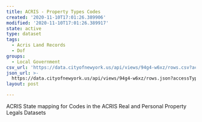 ```yaml
---
title: ACRIS - Property Types Codes
created: '2020-11-10T17:01:26.389906'
modified: '2020-11-10T17:01:26.389917'
state: active
type: dataset
tags:
  - Acris Land Records
  - Dof
groups:
  - Local Government
csv_url: 'https://data.cityofnewyork.us/api/views/94g4-w6xz/rows.csv?accessType=DOWNLOAD'
json_url: >-
  https://data.cityofnewyork.us/api/views/94g4-w6xz/rows.json?accessType=DOWNLOAD
layout: post

---
```

ACRIS State mapping for Codes in the ACRIS Real and Personal Property Legals Datasets
